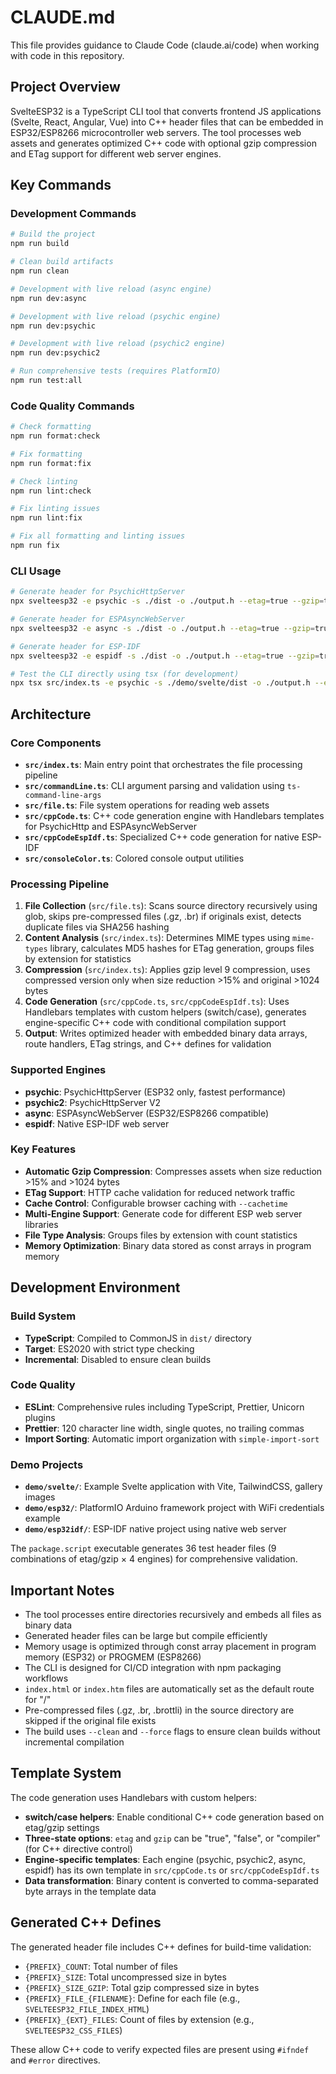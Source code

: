 # CLAUDE.md

This file provides guidance to Claude Code (claude.ai/code) when working with code in this repository.

## Project Overview

SvelteESP32 is a TypeScript CLI tool that converts frontend JS applications (Svelte, React, Angular, Vue) into C++ header files that can be embedded in ESP32/ESP8266 microcontroller web servers. The tool processes web assets and generates optimized C++ code with optional gzip compression and ETag support for different web server engines.

## Key Commands

### Development Commands

```bash
# Build the project
npm run build

# Clean build artifacts
npm run clean

# Development with live reload (async engine)
npm run dev:async

# Development with live reload (psychic engine)
npm run dev:psychic

# Development with live reload (psychic2 engine)
npm run dev:psychic2

# Run comprehensive tests (requires PlatformIO)
npm run test:all
```

### Code Quality Commands

```bash
# Check formatting
npm run format:check

# Fix formatting
npm run format:fix

# Check linting
npm run lint:check

# Fix linting issues
npm run lint:fix

# Fix all formatting and linting issues
npm run fix
```

### CLI Usage

```bash
# Generate header for PsychicHttpServer
npx svelteesp32 -e psychic -s ./dist -o ./output.h --etag=true --gzip=true

# Generate header for ESPAsyncWebServer
npx svelteesp32 -e async -s ./dist -o ./output.h --etag=true --gzip=true

# Generate header for ESP-IDF
npx svelteesp32 -e espidf -s ./dist -o ./output.h --etag=true --gzip=true

# Test the CLI directly using tsx (for development)
npx tsx src/index.ts -e psychic -s ./demo/svelte/dist -o ./output.h --etag=true --gzip=true
```

## Architecture

### Core Components

- **`src/index.ts`**: Main entry point that orchestrates the file processing pipeline
- **`src/commandLine.ts`**: CLI argument parsing and validation using `ts-command-line-args`
- **`src/file.ts`**: File system operations for reading web assets
- **`src/cppCode.ts`**: C++ code generation engine with Handlebars templates for PsychicHttp and ESPAsyncWebServer
- **`src/cppCodeEspIdf.ts`**: Specialized C++ code generation for native ESP-IDF
- **`src/consoleColor.ts`**: Colored console output utilities

### Processing Pipeline

1. **File Collection** (`src/file.ts`): Scans source directory recursively using glob, skips pre-compressed files (.gz, .br) if originals exist, detects duplicate files via SHA256 hashing
2. **Content Analysis** (`src/index.ts`): Determines MIME types using `mime-types` library, calculates MD5 hashes for ETag generation, groups files by extension for statistics
3. **Compression** (`src/index.ts`): Applies gzip level 9 compression, uses compressed version only when size reduction >15% and original >1024 bytes
4. **Code Generation** (`src/cppCode.ts`, `src/cppCodeEspIdf.ts`): Uses Handlebars templates with custom helpers (switch/case), generates engine-specific C++ code with conditional compilation support
5. **Output**: Writes optimized header with embedded binary data arrays, route handlers, ETag strings, and C++ defines for validation

### Supported Engines

- **psychic**: PsychicHttpServer (ESP32 only, fastest performance)
- **psychic2**: PsychicHttpServer V2
- **async**: ESPAsyncWebServer (ESP32/ESP8266 compatible)
- **espidf**: Native ESP-IDF web server

### Key Features

- **Automatic Gzip Compression**: Compresses assets when size reduction >15% and >1024 bytes
- **ETag Support**: HTTP cache validation for reduced network traffic
- **Cache Control**: Configurable browser caching with `--cachetime`
- **Multi-Engine Support**: Generate code for different ESP web server libraries
- **File Type Analysis**: Groups files by extension with count statistics
- **Memory Optimization**: Binary data stored as const arrays in program memory

## Development Environment

### Build System

- **TypeScript**: Compiled to CommonJS in `dist/` directory
- **Target**: ES2020 with strict type checking
- **Incremental**: Disabled to ensure clean builds

### Code Quality

- **ESLint**: Comprehensive rules including TypeScript, Prettier, Unicorn plugins
- **Prettier**: 120 character line width, single quotes, no trailing commas
- **Import Sorting**: Automatic import organization with `simple-import-sort`

### Demo Projects

- **`demo/svelte/`**: Example Svelte application with Vite, TailwindCSS, gallery images
- **`demo/esp32/`**: PlatformIO Arduino framework project with WiFi credentials example
- **`demo/esp32idf/`**: ESP-IDF native project using native web server

The `package.script` executable generates 36 test header files (9 combinations of etag/gzip × 4 engines) for comprehensive validation.

## Important Notes

- The tool processes entire directories recursively and embeds all files as binary data
- Generated header files can be large but compile efficiently
- Memory usage is optimized through const array placement in program memory (ESP32) or PROGMEM (ESP8266)
- The CLI is designed for CI/CD integration with npm packaging workflows
- `index.html` or `index.htm` files are automatically set as the default route for "/"
- Pre-compressed files (.gz, .br, .brottli) in the source directory are skipped if the original file exists
- The build uses `--clean` and `--force` flags to ensure clean builds without incremental compilation

## Template System

The code generation uses Handlebars with custom helpers:

- **switch/case helpers**: Enable conditional C++ code generation based on etag/gzip settings
- **Three-state options**: `etag` and `gzip` can be "true", "false", or "compiler" (for C++ directive control)
- **Engine-specific templates**: Each engine (psychic, psychic2, async, espidf) has its own template in `src/cppCode.ts` or `src/cppCodeEspIdf.ts`
- **Data transformation**: Binary content is converted to comma-separated byte arrays in the template data

## Generated C++ Defines

The generated header file includes C++ defines for build-time validation:

- `{PREFIX}_COUNT`: Total number of files
- `{PREFIX}_SIZE`: Total uncompressed size in bytes
- `{PREFIX}_SIZE_GZIP`: Total gzip compressed size in bytes
- `{PREFIX}_FILE_{FILENAME}`: Define for each file (e.g., `SVELTEESP32_FILE_INDEX_HTML`)
- `{PREFIX}_{EXT}_FILES`: Count of files by extension (e.g., `SVELTEESP32_CSS_FILES`)

These allow C++ code to verify expected files are present using `#ifndef` and `#error` directives.
